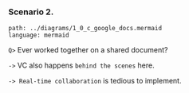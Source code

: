 <!-- pause -->

### Scenario 2.

<!-- new_lines: 2 -->

```file +render
path: ../diagrams/1_0_c_google_docs.mermaid
language: mermaid
```

<!-- new_lines: 3 -->
<!-- pause -->

`Q>` Ever worked together on a shared document?

<!-- pause -->
<!-- new_line -->

`->` VC also happens `behind the scenes` here.

<!-- pause -->

`-> Real-time collaboration` is tedious to implement.
